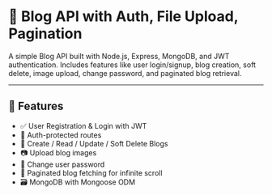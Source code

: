 # 📝 Blog API with Auth, File Upload, Pagination

A simple Blog API built with Node.js, Express, MongoDB, and JWT authentication. Includes features like user login/signup, blog creation, soft delete, image upload, change password, and paginated blog retrieval.

---

## 📁 Features

- ✅ User Registration & Login with JWT
- 🔐 Auth-protected routes
- 📝 Create / Read / Update / Soft Delete Blogs
- 📷 Upload blog images
- 🔄 Change user password
- 🔁 Paginated blog fetching for infinite scroll
- 🗃️ MongoDB with Mongoose ODM
